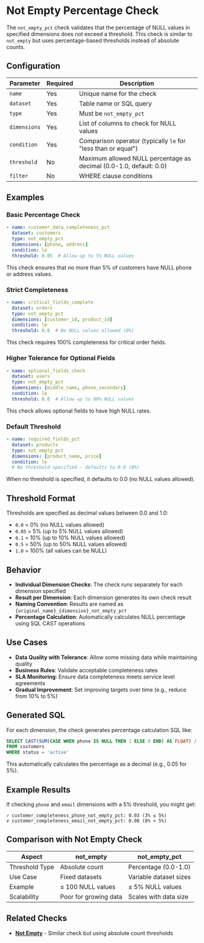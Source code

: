 # Not Empty Percentage Check

The `not_empty_pct` check validates that the percentage of NULL values in specified dimensions does not exceed a threshold. This check is similar to `not_empty` but uses percentage-based thresholds instead of absolute counts.

## Configuration

| Parameter | Required | Description |
|-----------|----------|-------------|
| `name` | Yes | Unique name for the check |
| `dataset` | Yes | Table name or SQL query |
| `type` | Yes | Must be `not_empty_pct` |
| `dimensions` | Yes | List of columns to check for NULL values |
| `condition` | Yes | Comparison operator (typically `le` for "less than or equal") |
| `threshold` | No | Maximum allowed NULL percentage as decimal (0.0-1.0, default: 0.0) |
| `filter` | No | WHERE clause conditions |

## Examples

### Basic Percentage Check

```yaml
- name: customer_data_completeness_pct
  dataset: customers
  type: not_empty_pct
  dimensions: [phone, address]
  condition: le
  threshold: 0.05  # Allow up to 5% NULL values
```

This check ensures that no more than 5% of customers have NULL phone or address values.

### Strict Completeness

```yaml
- name: critical_fields_complete
  dataset: orders
  type: not_empty_pct
  dimensions: [customer_id, product_id]
  condition: le
  threshold: 0.0  # No NULL values allowed (0%)
```

This check requires 100% completeness for critical order fields.

### Higher Tolerance for Optional Fields

```yaml
- name: optional_fields_check
  dataset: users
  type: not_empty_pct
  dimensions: [middle_name, phone_secondary]
  condition: le
  threshold: 0.8  # Allow up to 80% NULL values
```

This check allows optional fields to have high NULL rates.

### Default Threshold

```yaml
- name: required_fields_pct
  dataset: products
  type: not_empty_pct
  dimensions: [product_name, price]
  condition: le
  # No threshold specified - defaults to 0.0 (0%)
```

When no threshold is specified, it defaults to 0.0 (no NULL values allowed).

## Threshold Format

Thresholds are specified as decimal values between 0.0 and 1.0:

- `0.0` = 0% (no NULL values allowed)
- `0.05` = 5% (up to 5% NULL values allowed)
- `0.1` = 10% (up to 10% NULL values allowed)
- `0.5` = 50% (up to 50% NULL values allowed)
- `1.0` = 100% (all values can be NULL)

## Behavior

- **Individual Dimension Checks**: The check runs separately for each dimension specified
- **Result per Dimension**: Each dimension generates its own check result
- **Naming Convention**: Results are named as `{original_name}_{dimension}_not_empty_pct`
- **Percentage Calculation**: Automatically calculates NULL percentage using SQL CAST operations

## Use Cases

- **Data Quality with Tolerance**: Allow some missing data while maintaining quality
- **Business Rules**: Validate acceptable completeness rates
- **SLA Monitoring**: Ensure data completeness meets service level agreements
- **Gradual Improvement**: Set improving targets over time (e.g., reduce from 10% to 5%)

## Generated SQL

For each dimension, the check generates percentage calculation SQL like:

```sql
SELECT CAST(SUM(CASE WHEN phone IS NULL THEN 1 ELSE 0 END) AS FLOAT) / CAST(COUNT(*) AS FLOAT)
FROM customers
WHERE status = 'active'
```

This automatically calculates the percentage as a decimal (e.g., 0.05 for 5%).

## Example Results

If checking `phone` and `email` dimensions with a 5% threshold, you might get:

```
✓ customer_completeness_phone_not_empty_pct: 0.03 (3% ≤ 5%)
✗ customer_completeness_email_not_empty_pct: 0.08 (8% > 5%)
```

## Comparison with Not Empty Check

| Aspect | not_empty | not_empty_pct |
|--------|-----------|---------------|
| Threshold Type | Absolute count | Percentage (0.0-1.0) |
| Use Case | Fixed datasets | Variable dataset sizes |
| Example | ≤ 100 NULL values | ≤ 5% NULL values |
| Scalability | Poor for growing data | Scales with data size |

## Related Checks

- [**Not Empty**](./not-empty.md) - Similar check but using absolute count thresholds